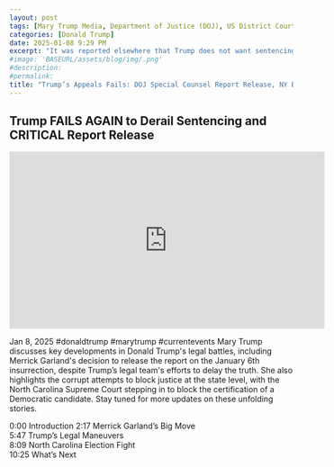 ```yaml
---
layout: post
tags: [Mary Trump Media, Department of Justice (DOJ), US District Court, election fraud, January 6 2021, NY State, Business Fraud Sentencing, Stormy Daniels, porn star, extramarital sex, hush money, politics]
categories: [Donald Trump]
date: 2025-01-08 9:29 PM
excerpt: "It was reported elsewhere that Trump does not want sentencing by NY State Judge Mechan because he would then become a convicted felon; even with no jail time, parole, or fines. Although the New Jersey golf courses are in DJ's (Don Jr), Trump is the ultimate beneficiary and those NJ courses would lose their liquor license. It is not known if CA, NC, and FL have similar laws. Also, he does not want the public to know what he did in trying to overturn the 2020 election and his role in inciting the January 6 2021 insurrection."
#image: 'BASEURL/assets/blog/img/.png'
#description:
#permalink:
title: "Trump’s Appeals Fails: DOJ Special Counsel Report Release, NY Business Fraud Sentencing"
---
```



## Trump FAILS AGAIN to Derail Sentencing and CRITICAL Report Release

<iframe width="560" height="315" src="https://www.youtube.com/embed/Cb9h9Suo0zU?si=h5uQLSJJa56rFN9S" title="YouTube video player" frameborder="0" allow="accelerometer; autoplay; clipboard-write; encrypted-media; gyroscope; picture-in-picture; web-share" referrerpolicy="strict-origin-when-cross-origin" allowfullscreen></iframe>

Jan 8, 2025  #donaldtrump #marytrump #currentevents
Mary Trump discusses key developments in Donald Trump's legal battles, including Merrick Garland's decision to release the report on the January 6th insurrection, despite Trump’s legal team's efforts to delay the truth. She also highlights the corrupt attempts to block justice at the state level, with the North Carolina Supreme Court stepping in to block the certification of a Democratic candidate. Stay tuned for more updates on these unfolding stories.

0:00 Introduction
2:17 Merrick Garland’s Big Move  
5:47 Trump’s Legal Maneuvers  
8:09 North Carolina Election Fight  
10:25 What’s Next   
